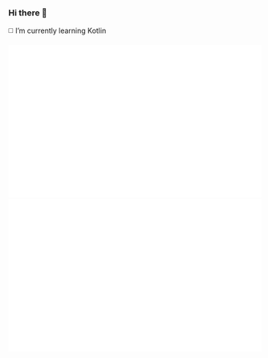 ### Hi there 👋
◻️  I’m currently learning Kotlin

<!--
◻️  I’m currently working on audio plugins in JUCE<br />◻️  I’m currently learning JS and Kotlin
- 🔭 I’m currently working on 
- 🌱 I’m currently learning ...
- 👯 I’m looking to collaborate on ...
- 🤔 I’m looking for help with ...
- 💬 Ask me about ...
- 📫 How to reach me: ...
- 😄 Pronouns: ...
![CodeWars](https://www.codewars.com/users/jarekopaczewski/badges/large)<br />
!
-->
![Lang](https://github.com/jarekkopaczewski/Stats/blob/972de59d617ce02ff53319ce5c79fe882edd25c5/generated/languages.svg) 
![Stats](https://github.com/jarekkopaczewski/Stats/blob/574d1d3b9ca9e08931d30fb6316ee36f96e27025/generated/overview.svg)


